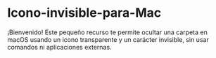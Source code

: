 # Icono-invisible-para-Mac
¡Bienvenido!  Este pequeño recurso te permite ocultar una carpeta en macOS usando un icono transparente y un carácter invisible, sin usar comandos ni aplicaciones externas.
